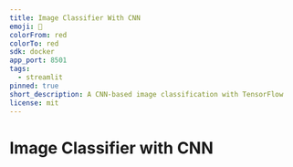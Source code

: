 ```yaml
---
title: Image Classifier With CNN
emoji: 🚀
colorFrom: red
colorTo: red
sdk: docker
app_port: 8501
tags:
  - streamlit
pinned: true
short_description: A CNN-based image classification with TensorFlow
license: mit
---
```


# Image Classifier with CNN
